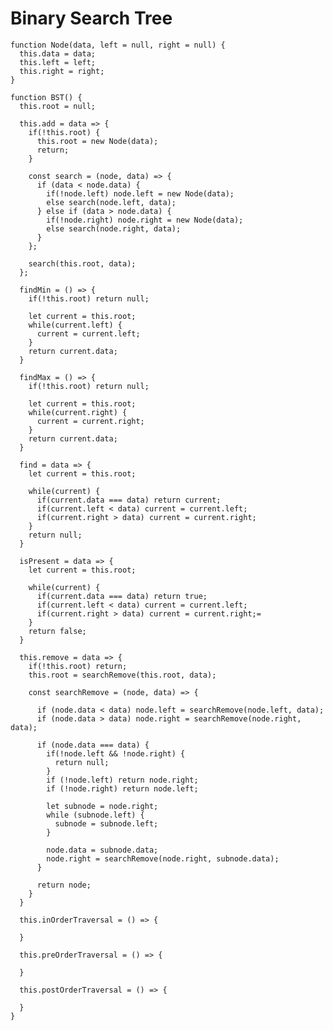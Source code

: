 # Binary Search Tree


    function Node(data, left = null, right = null) {
      this.data = data;
      this.left = left;
      this.right = right;
    }

    function BST() {
      this.root = null;

      this.add = data => {
        if(!this.root) {
          this.root = new Node(data);
          return;
        }

        const search = (node, data) => {
          if (data < node.data) {
            if(!node.left) node.left = new Node(data);
            else search(node.left, data);
          } else if (data > node.data) {
            if(!node.right) node.right = new Node(data);
            else search(node.right, data);
          }
        };

        search(this.root, data);
      };

      findMin = () => {
        if(!this.root) return null;

        let current = this.root;
        while(current.left) {
          current = current.left;
        }
        return current.data;
      }

      findMax = () => {
        if(!this.root) return null;

        let current = this.root;
        while(current.right) {
          current = current.right;
        }
        return current.data;
      }

      find = data => {
        let current = this.root;

        while(current) {
          if(current.data === data) return current;
          if(current.left < data) current = current.left;
          if(current.right > data) current = current.right;
        }
        return null;
      }

      isPresent = data => {
        let current = this.root;

        while(current) {
          if(current.data === data) return true;
          if(current.left < data) current = current.left;
          if(current.right > data) current = current.right;=
        }
        return false;
      }

      this.remove = data => {
        if(!this.root) return;
        this.root = searchRemove(this.root, data);

        const searchRemove = (node, data) => {

          if (node.data < data) node.left = searchRemove(node.left, data);
          if (node.data > data) node.right = searchRemove(node.right, data);

          if (node.data === data) {
            if(!node.left && !node.right) {
              return null;
            }
            if (!node.left) return node.right;
            if (!node.right) return node.left;

            let subnode = node.right;
            while (subnode.left) {
              subnode = subnode.left;
            }

            node.data = subnode.data;
            node.right = searchRemove(node.right, subnode.data);
          }

          return node;
        }
      }

      this.inOrderTraversal = () => {

      }

      this.preOrderTraversal = () => {

      }

      this.postOrderTraversal = () => {

      }
    }